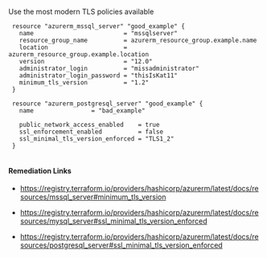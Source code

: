 
Use the most modern TLS policies available

```hcl
 resource "azurerm_mssql_server" "good_example" {
   name                         = "mssqlserver"
   resource_group_name          = azurerm_resource_group.example.name
   location                     = azurerm_resource_group.example.location
   version                      = "12.0"
   administrator_login          = "missadministrator"
   administrator_login_password = "thisIsKat11"
   minimum_tls_version          = "1.2"
 }
 
 resource "azurerm_postgresql_server" "good_example" {
   name                = "bad_example"
 
   public_network_access_enabled    = true
   ssl_enforcement_enabled          = false
   ssl_minimal_tls_version_enforced = "TLS1_2"
 }
 
```

#### Remediation Links
 - https://registry.terraform.io/providers/hashicorp/azurerm/latest/docs/resources/mssql_server#minimum_tls_version

 - https://registry.terraform.io/providers/hashicorp/azurerm/latest/docs/resources/mysql_server#ssl_minimal_tls_version_enforced

 - https://registry.terraform.io/providers/hashicorp/azurerm/latest/docs/resources/postgresql_server#ssl_minimal_tls_version_enforced

